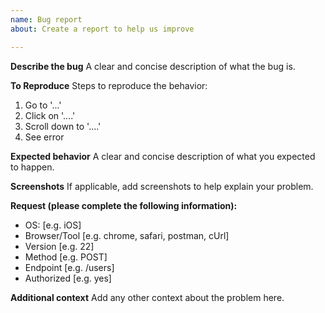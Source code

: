 ```yaml
---
name: Bug report
about: Create a report to help us improve

---
```


**Describe the bug**
A clear and concise description of what the bug is.

**To Reproduce**
Steps to reproduce the behavior:
1. Go to '...'
2. Click on '....'
3. Scroll down to '....'
4. See error

**Expected behavior**
A clear and concise description of what you expected to happen.

**Screenshots**
If applicable, add screenshots to help explain your problem.

**Request (please complete the following information):**
 - OS: [e.g. iOS]
 - Browser/Tool [e.g. chrome, safari, postman, cUrl]
 - Version [e.g. 22]
 - Method [e.g. POST]
 - Endpoint [e.g. /users]
 - Authorized [e.g. yes]

**Additional context**
Add any other context about the problem here.

